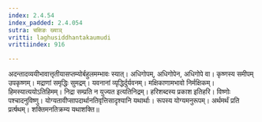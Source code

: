 ```yaml
---
index: 2.4.54
index_padded: 2.4.054
sutra: चक्षिङः ख्याञ्‌
vritti: laghusiddhantakaumudi
vrittiindex: 916

---
```

अदन्तादव्ययीभावात्तृतीयासप्तम्योर्बहुलमम्भावः स्यात्। अधिगोपम्, अधिगोपेन, अधिगोपे वा। कृष्णस्य समीपम् उपकृष्णम्। मद्राणां समृद्धिः सुमद्रम्। यवनानां व्यृद्धिर्दुर्यवनम्। मक्षिकाणामभावो निर्मक्षिकम्। हिमस्यात्ययोऽतिहिमम्। निद्रा सम्प्रति न युज्यत इत्यतिनिद्रम्। हरिशब्दस्य प्रकाश इतिहरि। विष्णोः पश्चादनुविष्णु। योग्यतावीप्सापदार्थानतिवृत्तिसादृश्यानि यथार्थाः। रूपस्य योग्यमनुरूपम्। अर्थमर्थं प्रति प्रर्त्षथम्। शक्तिमनतिक्रम्य यथाशक्ति॥